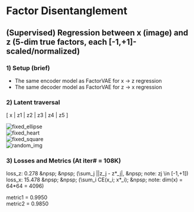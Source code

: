 # Factor Disentanglement

## (Supervised) Regression between x (image) and z (5-dim true factors, each [-1,+1]-scaled/normalized)


### 1) Setup (brief)
- The same encoder model as FactorVAE for x -> z regression
- The same decoder model as FactorVAE for z -> x regression


### 2) Latent traversal

  [ x | z1 | z2 | z3 | z4 | z5 ]

![fixed_ellipse](https://user-images.githubusercontent.com/44901665/48269786-6a59b200-e406-11e8-9d45-33e3d725e2dd.gif) <br />
![fixed_heart](https://user-images.githubusercontent.com/44901665/48269792-6cbc0c00-e406-11e8-824b-74c07c7eda7b.gif) <br />
![fixed_square](https://user-images.githubusercontent.com/44901665/48269795-6f1e6600-e406-11e8-9ff6-e6db5b9eb256.gif) <br />
![random_img](https://user-images.githubusercontent.com/44901665/48269797-70e82980-e406-11e8-8477-920e8caf136e.gif) <br />


### 3) Losses and Metrics (At iter# = 108K)

loss_z:  0.278 &npsp; &npsp; (\sum_j ||z_j - z*_j|, &npsp; note: zj \in [-1,+1])  <br />
loss_x: 15.478 &npsp; &npsp; (\sum_i CE(x_i; x*_i); &npsp; note: dim(x) = 64*64 = 4096)

metric1 = 0.9950  <br />
metric2 = 0.9850
